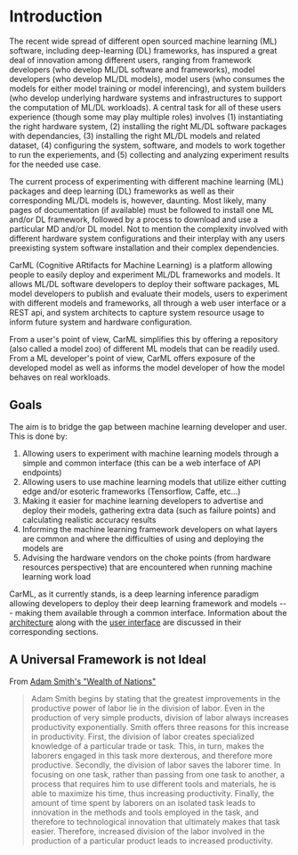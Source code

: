 # Introduction

The recent wide spread of different open sourced machine learning (ML) software, including deep-learning (DL) frameworks, has inspured 
a great deal of innovation among different users, ranging from framework developers (who develop ML/DL software and frameworks), 
model developers (who develop ML/DL models), model users (who consumes the models for either model training or model inferencing), 
and system builders (who develop underlying hardware systems and infrastructures to support the computation of ML/DL workloads). 
A central task for all of these users experience (though some may play multiple roles) involves (1) instantiating the right 
hardware system, (2) installing the right ML/DL software packages with dependancies, (3) installing the right ML/DL models and 
related dataset, (4) configuring the system, software, and models to work together to run the experiements, and (5) collecting and 
analyzing experiment results for the needed use case.

The current process of experimenting with different machine learning (ML) packages and deep learning (DL) frameworks as well as their corresponding ML/DL models is, however, daunting. 
Most likely, many pages of documentation (if available) must be followed to install one ML and/or DL framework, followed by a process to download and use a particular MD and/or DL model. Not to mention the complexity involved with different hardware system configurations and their interplay with any users preexisting system software installation and their complex dependencies.

CarML (Cognitive ARtifacts for Machine Learning) is a platform allowing people to easily deploy and experiment ML/DL frameworks and models. It allows ML/DL software developers to deploy their software packages, ML model developers to publish and evaluate their models, 
users to experiment with different models and frameworks, all through a web user interface or a REST api, and system architects to capture system resource usage to inform future system and hardware configuration.

From a user's point of view, CarML simplifies this by offering a repository (also called a model zoo) of different ML models that can be readily used.
From a ML developer's point of view, CarML offers exposure of the developed model as well as informs the model developer of how the model behaves on real workloads.



## Goals

The aim is to bridge the gap between machine learning developer and user. This is done by:

1.  Allowing users to experiment with machine learning models through a simple and common interface (this can be a web interface of API endpoints)
2.  Allowing users to use machine learning models that utilize either cutting edge and/or esoteric frameworks (Tensorflow, Caffe, etc...)
3.  Making it easier for machine learning developers to advertise and deploy their models, gathering extra data (such as failure points) and calculating realistic accuracy results
4.  Informing the machine learning framework developers on what layers are common and where the difficulties of using and deploying the models are
5.  Advising the hardware vendors on the choke points (from hardware resources perspective) that are encountered when running machine learning work load

CarML, as it currently stands, is a deep learning inference paradigm allowing developers to deploy their deep learning framework and models --- making them available through a common interface. 
Information about the [architecture](architecture.md) along with the [user interface](webui.md) are discussed in their corresponding sections.





## A Universal Framework is not Ideal

From [Adam Smith's "Wealth of Nations"](http://www.gradesaver.com/the-wealth-of-nations/study-guide/summary-book-i)

> Adam Smith begins by stating that the greatest improvements in the productive power of labor lie in the division of labor. Even in the production of very simple products, division of labor always increases productivity exponentially. Smith offers three reasons for this increase in productivity. First, the division of labor creates specialized knowledge of a particular trade or task. This, in turn, makes the laborers engaged in this task more dexterous, and therefore more productive. Secondly, the division of labor saves the laborer time. In focusing on one task, rather than passing from one task to another, a process that requires him to use different tools and materials, he is able to maximize his time, thus increasing productivity. Finally, the amount of time spent by laborers on an isolated task leads to innovation in the methods and tools employed in the task, and therefore to technological innovation that ultimately makes that task easier. Therefore, increased division of the labor involved in the production of a particular product leads to increased productivity.
